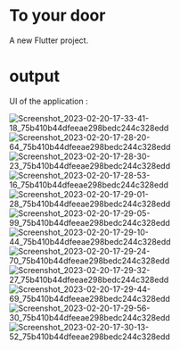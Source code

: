 # To your door

A new Flutter project.

# output
 UI of the application :
 
 ![Screenshot_2023-02-20-17-33-41-18_75b410b44dfeeae298bedc244c328edd](https://user-images.githubusercontent.com/118051884/220117692-e2cb4a5d-4472-4087-b071-f207421013a7.jpg)
![Screenshot_2023-02-20-17-28-20-64_75b410b44dfeeae298bedc244c328edd](https://user-images.githubusercontent.com/118051884/220117728-70b9ef8c-b426-43e9-b84c-62a385268608.jpg)
![Screenshot_2023-02-20-17-28-30-23_75b410b44dfeeae298bedc244c328edd](https://user-images.githubusercontent.com/118051884/220117765-3d03890e-a71f-4de8-b54a-2b92cd774e49.jpg)
![Screenshot_2023-02-20-17-28-53-16_75b410b44dfeeae298bedc244c328edd](https://user-images.githubusercontent.com/118051884/220117788-1118088b-7c96-4fe9-9467-dc23c15046da.jpg)
![Screenshot_2023-02-20-17-29-01-28_75b410b44dfeeae298bedc244c328edd](https://user-images.githubusercontent.com/118051884/220117823-af00f594-847c-449d-a24b-c7a7290a37f6.jpg)
![Screenshot_2023-02-20-17-29-05-99_75b410b44dfeeae298bedc244c328edd](https://user-images.githubusercontent.com/118051884/220117848-dc563d50-c0ea-4b93-9a9a-1883bed79f94.jpg)
![Screenshot_2023-02-20-17-29-10-44_75b410b44dfeeae298bedc244c328edd](https://user-images.githubusercontent.com/118051884/220117875-51983020-e0b8-49ff-92ae-379879180410.jpg)
![Screenshot_2023-02-20-17-29-24-70_75b410b44dfeeae298bedc244c328edd](https://user-images.githubusercontent.com/118051884/220117899-b4d5fb87-8a5a-4e18-bff6-df6ca3d8385a.jpg)
![Screenshot_2023-02-20-17-29-32-27_75b410b44dfeeae298bedc244c328edd](https://user-images.githubusercontent.com/118051884/220117912-566a6ecf-4570-4301-ae76-d628d20545b8.jpg)
![Screenshot_2023-02-20-17-29-44-69_75b410b44dfeeae298bedc244c328edd](https://user-images.githubusercontent.com/118051884/220117934-ae37fb13-5f97-4669-a082-4aeecc7d3eac.jpg)
![Screenshot_2023-02-20-17-29-56-30_75b410b44dfeeae298bedc244c328edd](https://user-images.githubusercontent.com/118051884/220117994-8c23eb6e-a5b5-4716-b31d-c16993b7cf08.jpg)
![Screenshot_2023-02-20-17-30-13-52_75b410b44dfeeae298bedc244c328edd](https://user-images.githubusercontent.com/118051884/220118043-f8b15eba-5a6f-4fc0-a9bc-8a9e4f4f3eee.jpg)
